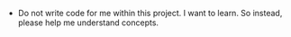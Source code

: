 
- Do not write code for me within this project. I want to learn. So instead, please help me understand concepts.
